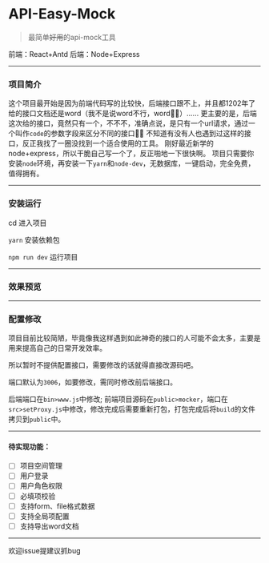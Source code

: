 # API-Easy-Mock

> 最简单<s>好用</s>的api-mock工具

前端：React+Antd
后端：Node+Express

---
### 项目简介

这个项目最开始是因为前端代码写的比较快，后端接口跟不上，并且都1202年了给的接口文档还是word（我不是说word不行，word🐂🍺）......
更主要的是，后端这次给的接口，竟然只有一个，不不不，准确点说，是只有一个url请求，通过一个叫作`code`的参数字段来区分不同的接口🤷‍♀️
不知道有没有人也遇到过这样的接口，反正我找了一圈没找到一个适合使用的工具。
刚好最近新学的node+express，所以干脆自己写一个了，反正啪地一下很快啊。
项目只需要你安装`node`环境，再安装一下`yarn`和`node-dev`，无数据库，一键启动，完全免费，值得拥有。

---

### 安装运行

cd 进入项目

`yarn` 安装依赖包

`npm run dev` 运行项目

---

### 效果预览



---
### 配置修改

项目目前比较简陋，毕竟像我这样遇到如此神奇的接口的人可能不会太多，主要是用来提高自己的日常开发效率。

所以暂时不提供配置接口，需要修改的话就得直接改源码吧。

端口默认为`3006`，如要修改，需同时修改前后端接口。

后端端口在`bin>www.js`中修改;
前端项目源码在`public>mocker`，端口在`src>setProxy.js`中修改，修改完成后需要重新打包，打包完成后将`build`的文件拷贝到`public`中。

---
#### 待实现功能：

- [ ] 项目空间管理
- [ ] 用户登录
- [ ] 用户角色权限
- [ ] 必填项校验
- [ ] 支持form、file格式数据
- [ ] 支持全局项配置
- [ ] 支持导出word文档

---

欢迎issue提建议抓bug